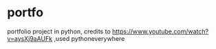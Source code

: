 # portfo
portfolio project in python,
credits to https://www.youtube.com/watch?v=aysXj9aAUFk
,used pythoneverywhere
